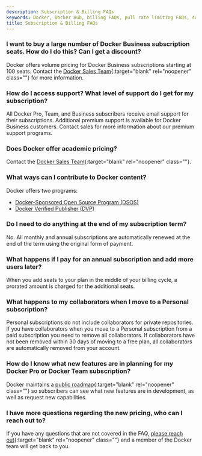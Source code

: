 ```yaml
---
description: Subscription & Billing FAQs
keywords: Docker, Docker Hub, billing FAQs, pull rate limiting FAQs, subscription, platform
title: Subscription & Billing FAQs
---
```


### I want to buy a large number of Docker Business subscription seats. How do I do this? Can I get a discount?

Docker offers volume pricing for Docker Business subscriptions starting at 100 seats. Contact the [Docker Sales Team](https://goto.docker.com/pricing-question.html){:target="blank" rel="noopener" class=""} for more information.

### How do I access support? What level of support do I get for my subscription?

All Docker Pro, Team, and Business subscribers receive email support for their subscriptions. Additional premium support is available for Docker Business customers. Contact sales for more information about our premium support programs.

### Does Docker offer academic pricing?

Contact the [Docker Sales Team](https://www.docker.com/company/contact){:target="blank" rel="noopener" class=""}.

### What ways can I contribute to Docker content?

Docker offers two programs:
- [Docker-Sponsored Open Source Program (DSOS)](https://www.docker.com/community/open-source/application/)
- [Docker Verified Publisher (DVP)](../docker-hub/publish/index.md)

### Do I need to do anything at the end of my subscription term?

No. All monthly and annual subscriptions are automatically renewed at the end of the term using the original form of payment.

### What happens if I pay for an annual subscription and add more users later?

When you add seats to your plan in the middle of your billing cycle, a prorated amount is charged for the additional seats.

### What happens to my collaborators when I move to a Personal subscription?

Personal subscriptions do not include collaborators for private repositories. If you have collaborators when you move to a Personal subscription from a paid subscription you need to remove all collaborators. If collaborators have not been removed within 30 days of moving to a free plan, all collaborators are automatically removed from your account.

### How do I know what new features are in planning for my Docker Pro or Docker Team subscription?

Docker maintains a [public roadmap](https://github.com/docker/roadmap){:target="blank" rel="noopener" class=""} so subscribers can see what new features are in development, as well as request new capabilities. 

### I have more questions regarding the new pricing, who can I reach out to?

If you have any questions that are not covered in the FAQ, [please reach out](https://www.docker.com/company/contact){:target="blank" rel="noopener" class=""} and a member of the Docker team will get back to you.


